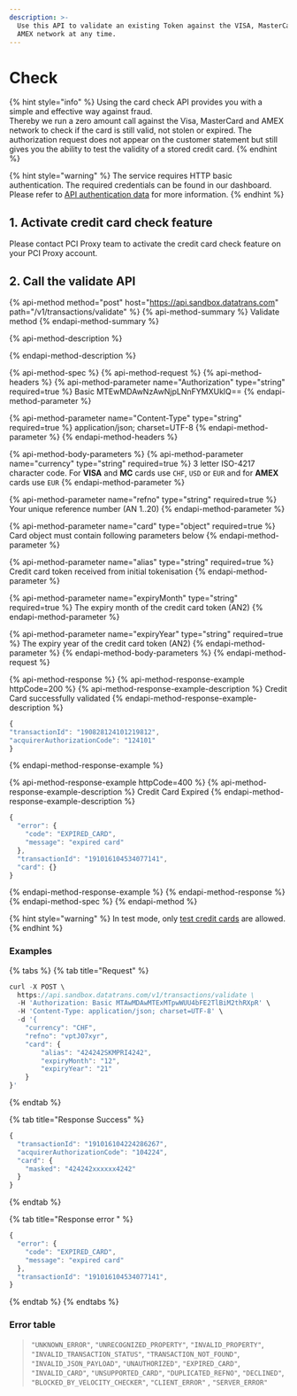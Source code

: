 ```yaml
---
description: >-
  Use this API to validate an existing Token against the VISA, MasterCard and
  AMEX network at any time.
---
```


# Check

{% hint style="info" %}
Using the card check API provides you with a simple and effective way against fraud.   
Thereby we run a zero amount call against the Visa, MasterCard and AMEX network to check if the card is still valid, not stolen or expired. The authorization request does not appear on the customer statement but still gives you the ability to test the validity of a stored credit card. 
{% endhint %}

{% hint style="warning" %}
The service requires HTTP basic authentication. The required credentials can be found in our dashboard. Please refer to [API authentication data](../pci-proxy-dashboard/api-authentication-data.md) for more information. 
{% endhint %}

## 1. Activate credit card check feature

Please contact PCI Proxy team to activate the credit card check feature on your PCI Proxy account. 

## 2. Call the validate API 

{% api-method method="post" host="https://api.sandbox.datatrans.com" path="/v1/transactions/validate" %}
{% api-method-summary %}
Validate method
{% endapi-method-summary %}

{% api-method-description %}

{% endapi-method-description %}

{% api-method-spec %}
{% api-method-request %}
{% api-method-headers %}
{% api-method-parameter name="Authorization" type="string" required=true %}
Basic MTEwMDAwNzAwNjpLNnFYMXUklQ==
{% endapi-method-parameter %}

{% api-method-parameter name="Content-Type" type="string" required=true %}
application/json; charset=UTF-8
{% endapi-method-parameter %}
{% endapi-method-headers %}

{% api-method-body-parameters %}
{% api-method-parameter name="currency" type="string" required=true %}
3 letter ISO-4217 character code. For **VISA** and **MC** cards use `CHF`, `USD` or `EUR` and for **AMEX** cards use `EUR`
{% endapi-method-parameter %}

{% api-method-parameter name="refno" type="string" required=true %}
Your unique reference number \(AN 1..20\)
{% endapi-method-parameter %}

{% api-method-parameter name="card" type="object" required=true %}
Card object must contain following parameters below
{% endapi-method-parameter %}

{% api-method-parameter name="alias" type="string" required=true %}
Credit card token received from initial tokenisation
{% endapi-method-parameter %}

{% api-method-parameter name="expiryMonth" type="string" required=true %}
The expiry month of the credit card token \(AN2\)
{% endapi-method-parameter %}

{% api-method-parameter name="expiryYear" type="string" required=true %}
The expiry year of the credit card token \(AN2\)
{% endapi-method-parameter %}
{% endapi-method-body-parameters %}
{% endapi-method-request %}

{% api-method-response %}
{% api-method-response-example httpCode=200 %}
{% api-method-response-example-description %}
Credit Card successfully validated
{% endapi-method-response-example-description %}

```javascript
{
"transactionId": "190828124101219812",
"acquirerAuthorizationCode": "124101"
}
```
{% endapi-method-response-example %}

{% api-method-response-example httpCode=400 %}
{% api-method-response-example-description %}
Credit Card Expired
{% endapi-method-response-example-description %}

```javascript
{
  "error": {
    "code": "EXPIRED_CARD",
    "message": "expired card"
  },
  "transactionId": "191016104534077141",
  "card": {}
}
```
{% endapi-method-response-example %}
{% endapi-method-response %}
{% endapi-method-spec %}
{% endapi-method %}

{% hint style="warning" %}
In test mode, only [test credit cards](../test-card-data.md) are allowed.
{% endhint %}

### Examples

{% tabs %}
{% tab title="Request" %}
```javascript
curl -X POST \
  https://api.sandbox.datatrans.com/v1/transactions/validate \
  -H 'Authorization: Basic MTAwMDAwMTExMTpwWUU4bFE2TlBiM2thRXpR' \
  -H 'Content-Type: application/json; charset=UTF-8' \
  -d '{
    "currency": "CHF",
    "refno": "vptJ07xyr",
    "card": {
        "alias": "424242SKMPRI4242",
        "expiryMonth": "12",
        "expiryYear": "21"
    }
}'
```
{% endtab %}

{% tab title="Response Success" %}
```javascript
{
  "transactionId": "191016104224286267",
  "acquirerAuthorizationCode": "104224",
  "card": {
    "masked": "424242xxxxxx4242"
  }
}
```
{% endtab %}

{% tab title="Response error " %}
```javascript
{
  "error": {
    "code": "EXPIRED_CARD",
    "message": "expired card"
  },
  "transactionId": "191016104534077141",
}
```
{% endtab %}
{% endtabs %}

### Error table

> `"UNKNOWN_ERROR"`, `"UNRECOGNIZED_PROPERTY"`, `"INVALID_PROPERTY"`, `"INVALID_TRANSACTION_STATUS"`, `"TRANSACTION_NOT_FOUND"`, `"INVALID_JSON_PAYLOAD"`, `"UNAUTHORIZED"`, `"EXPIRED_CARD"`, `"INVALID_CARD"`, `"UNSUPPORTED_CARD"`, `"DUPLICATED_REFNO"`, `"DECLINED"`, `"BLOCKED_BY_VELOCITY_CHECKER"`, `"CLIENT_ERROR"` , `"SERVER_ERROR"`

